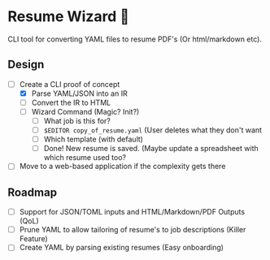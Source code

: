 # Resume Wizard 🧙

CLI tool for converting YAML files to resume PDF's (Or html/markdown etc).

## Design
- [ ] Create a CLI proof of concept
    - [X] Parse YAML/JSON into an IR
    - [ ] Convert the IR to HTML
    - [ ] Wizard Command (Magic? Init?) 
        - [ ] What job is this for?
        - [ ] `$EDITOR copy_of_resume.yaml` (User deletes what they don't want
        - [ ] Which template (with default)
        - [ ] Done! New resume is saved. (Maybe update a spreadsheet with which resume used too?

- [ ] Move to a web-based application if the complexity gets there

## Roadmap
- [ ] Support for JSON/TOML inputs and HTML/Markdown/PDF Outputs (QoL)
- [ ] Prune YAML to allow tailoring of resume's to job descriptions (Killer Feature)
- [ ] Create YAML by parsing existing resumes (Easy onboarding)
